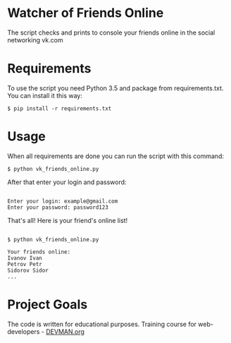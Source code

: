 # Watcher of Friends Online

The script checks and prints to console your friends online in the social networking vk.com

# Requirements

To use the script you need Python 3.5 and package from requirements.txt.
You can install it this way:

`$ pip install -r requirements.txt`

# Usage

When all requirements are done you can run the script with this command:

`$ python vk_friends_online.py`

After that enter your login and password:

```#!bash

Enter your login: example@gmail.com
Enter your password: password123

```

That's all! Here is your friend's online list!
```#!bash

$ python vk_friends_online.py

Your friends online:
Ivanov Ivan
Petrov Petr
Sidorov Sidor
...

```

# Project Goals

The code is written for educational purposes. Training course for web-developers - [DEVMAN.org](https://devman.org)
